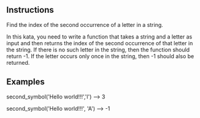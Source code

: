 ## Instructions


Find the index of the second occurrence of a letter in a string.

In this kata, you need to write a function that takes a string and a letter as input and then returns the index of the second occurrence of that letter in the string. If there is no such letter in the string, then the function should return -1. If the letter occurs only once in the string, then -1 should also be returned.

## Examples
second_symbol('Hello world!!!','l') --> 3

second_symbol('Hello world!!!', 'A') --> -1

